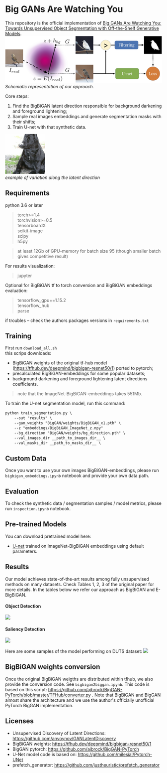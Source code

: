 # Big GANs Are Watching You

This repository is the official implementation of [Big GANs Are Watching You: Towards Unsupervised Object Segmentation with Off-the-Shelf Generative Models](https://arxiv.org).
![](images/gen_scheme.jpg)\
_Schematic representation of our approach._

Core steps:
1. Find the BigBiGAN latent direction responsible for background darkening and foreground lightening;
2. Sample real images embeddings and generate segmentation masks with their shifts;
3. Train U-net with that synthetic data.

![](images/bigbigan_dog2_bg.gif)\
_example of variation along the latent direction_

## Requirements

python 3.6 or later
>torch>=1.4\
torchvision>=0.5\
tensorboardX\
scikit-image\
scipy\
h5py

> at least 12Gb of GPU-memory for batch size 95 (though smaller batch gives competitive result)

For results visualization:
>jupyter

Optional for BigBiGAN tf to torch conversion and BigBiGAN embeddings evaluation:
> tensorflow_gpu==1.15.2\
tensorflow_hub\
parse

if troubles – check the authors packages versions in ```requirements.txt```

## Training

First run ```download_all.sh```\
this scrips downloads:
- BigBiGAN weights of the original tf-hub model (https://tfhub.dev/deepmind/bigbigan-resnet50/1) ported to pytorch;
- precalculated BigBiGAN-embeddings for some popular datasets;
- background darkening and foreground lightening latent directions coefficients.
> note that the ImageNet-BigBiGAN-embeddings takes 551Mb.

To train the U-net segmentation model, run this command:

```train
python train_segmentation.py \
    --out "results" \
    --gan_weights "BigGAN/weights/BigBiGAN_x1.pth" \
    --z "embeddings/BigBiGAN_ImageNet_z.npy"
    --bg_direction "BigGAN/weights/bg_direction.pth" \
    --val_images_dir __path_to_images_dir__ \
    --val_masks_dir __path_to_masks_dir__ \
```

## Custom Data

Once you want to use your own images BigBiGAN-embeddings, please run ```bigbigan_embeddings.ipynb``` notebook and provide your own data path.


## Evaluation

To check the synthetic data / segmentation samples / model metrics, please run
```inspection.ipynb``` notebook.

## Pre-trained Models

You can download pretrained model here:

- [U-net](https://www.dropbox.com/s/3nty6x7fwof7xyv/u_net_imagenet.pth?dl=0) trained on ImageNet-BigBiGAN embeddings using default parameters. 

## Results

Our model achieves state-of-the-art results among fully unsupervised methods on many datasets.
Check Tables 1, 2, 3 of the original paper for more details.
In the tables below we refer our approach as BigBiGAN and E-BigBiGAN.

#### Object Detection
![](images/detection.png)

#### Saliency Detection
![](images/saliency.png)

Here are some samples of the model performing on DUTS dataset:
![](images/duts_samples.jpg)

## BigBiGAN weights conversion
Once the original BigBiGAN weigths are distributed within tfhub, we also provide the conversion code. See ```bigbigan2biggan.ipynb```. This code is based on this script: https://github.com/ajbrock/BigGAN-PyTorch/blob/master/TFHub/converter.py . Note that BigBiGAN and BigGAN almost share the architecture and we use the author's officially unofficial PyTorch BigGAN implementation.

## Licenses

- Unsupervised Discovery of Latent Directions: https://github.com/anvoynov/GANLatentDiscovery
- BigBiGAN weights: https://tfhub.dev/deepmind/bigbigan-resnet50/1
- BigGAN pytorch: https://github.com/ajbrock/BigGAN-PyTorch
- U-Net model code is based on: https://github.com/milesial/Pytorch-UNet
- prefetch_generator: https://github.com/justheuristic/prefetch_generator